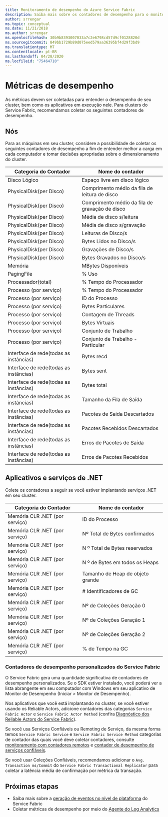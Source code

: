```yaml
---
title: Monitoramento de desempenho do Azure Service Fabric
description: Saiba mais sobre os contadores de desempenho para o monitoramento e diagnóstico de clusters do Azure Service Fabric.
author: srrengar
ms.topic: conceptual
ms.date: 11/21/2018
ms.author: srrengar
ms.openlocfilehash: 30b9b8393007033a7c2e6798cd57d9cf0128820d
ms.sourcegitcommit: 849bb1729b89d075eed579aa36395bf4d29f3bd9
ms.translationtype: MT
ms.contentlocale: pt-BR
ms.lasthandoff: 04/28/2020
ms.locfileid: "75464710"
---
```

# <a name="performance-metrics"></a>Métricas de desempenho

As métricas devem ser coletadas para entender o desempenho de seu cluster, bem como os aplicativos em execução nele. Para clusters do Service Fabric, recomendamos coletar os seguintes contadores de desempenho.

## <a name="nodes"></a>Nós

Para as máquinas em seu cluster, considere a possibilidade de coletar os seguintes contadores de desempenho a fim de entender melhor a carga em cada computador e tomar decisões apropriadas sobre o dimensionamento do cluster.

| Categoria do Contador | Nome do contador |
| --- | --- |
| Disco Lógico | Espaço livre em disco lógico |
| PhysicalDisk(per Disco) | Comprimento médio da fila de leitura de disco |
| PhysicalDisk(per Disco) | Comprimento médio da fila de gravação de disco |
| PhysicalDisk(per Disco) | Média de disco s/leitura |
| PhysicalDisk(per Disco) | Média de disco s/gravação |
| PhysicalDisk(per Disco) | Leituras de Disco/s  |
| PhysicalDisk(per Disco) | Bytes Lidos no Disco/s  |
| PhysicalDisk(per Disco) |  Gravações de Disco/s |
| PhysicalDisk(per Disco) |  Bytes Gravados no Disco/s |
| Memória | MBytes Disponíveis |
| PagingFile | % Uso |
| Processador(total) | % Tempo do Processador |
| Processo (por serviço) | % Tempo do Processador |
| Processo (por serviço) | ID do Processo |
| Processo (por serviço) | Bytes Particulares |
| Processo (por serviço) | Contagem de Threads |
| Processo (por serviço) | Bytes Virtuais |
| Processo (por serviço) | Conjunto de Trabalho |
| Processo (por serviço) | Conjunto de Trabalho - Particular |
| Interface de rede(todas as instâncias) | Bytes recd |
| Interface de rede(todas as instâncias) | Bytes sent |
| Interface de rede(todas as instâncias) | Bytes total |
| Interface de rede(todas as instâncias) | Tamanho da Fila de Saída |
| Interface de rede(todas as instâncias) | Pacotes de Saída Descartados |
| Interface de rede(todas as instâncias) | Pacotes Recebidos Descartados |
| Interface de rede(todas as instâncias) | Erros de Pacotes de Saída |
| Interface de rede(todas as instâncias) | Erros de Pacotes Recebidos |

## <a name="net-applications-and-services"></a>Aplicativos e serviços de .NET

Colete os contadores a seguir se você estiver implantando serviços .NET em seu cluster. 

| Categoria do Contador | Nome do contador |
| --- | --- |
| Memória CLR .NET (por serviço) | ID do Processo |
| Memória CLR .NET (por serviço) | Nº Total de Bytes confirmados |
| Memória CLR .NET (por serviço) | N º Total de Bytes reservados |
| Memória CLR .NET (por serviço) | N º de Bytes em todos os Heaps |
| Memória CLR .NET (por serviço) | Tamanho de Heap de objeto grande |
| Memória CLR .NET (por serviço) | # Identificadores de GC |
| Memória CLR .NET (por serviço) | Nº de Coleções Geração 0 |
| Memória CLR .NET (por serviço) | Nº de Coleções Geração 1 |
| Memória CLR .NET (por serviço) | Nº de Coleções Geração 2 |
| Memória CLR .NET (por serviço) | % de Tempo na GC |

### <a name="service-fabrics-custom-performance-counters"></a>Contadores de desempenho personalizados do Service Fabric

O Service Fabric gera uma quantidade significativa de contadores de desempenho personalizados. Se o SDK estiver instalado, você poderá ver a lista abrangente em seu computador com Windows em seu aplicativo de Monitor de Desempenho (Iniciar > Monitor de Desempenho). 

Nos aplicativos que você está implantando no cluster, se você estiver usando os Reliable Actors, adicione contadores das categorias `Service Fabric Actor` e `Service Fabric Actor Method` (confira [Diagnóstico dos Reliable Actors do Service Fabric](service-fabric-reliable-actors-diagnostics.md)).

Se você usa Serviços Confiáveis ou Remoting de Serviço, da mesma forma temos `Service Fabric Service` e `Service Fabric Service Method` categorias de contador das quais você deve coletar contadores, consulte [monitoramento com contadores remotos](service-fabric-reliable-serviceremoting-diagnostics.md) e [contador de desempenho de serviços confiáveis](service-fabric-reliable-services-diagnostics.md#performance-counters). 

Se você usar Coleções Confiáveis, recomendamos adicionar o `Avg. Transaction ms/Commit` do `Service Fabric Transactional Replicator` para coletar a latência média de confirmação por métrica da transação.


## <a name="next-steps"></a>Próximas etapas

* Saiba mais sobre a [geração de eventos no nível de plataforma](service-fabric-diagnostics-event-generation-infra.md) do Service Fabric
* Coletar métricas de desempenho por meio do [Agente do Log Analytics](service-fabric-diagnostics-oms-agent.md)
